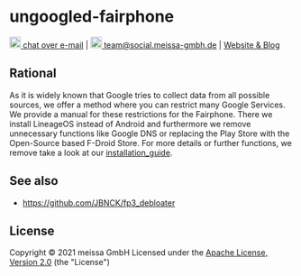 # ungoogled-fairphone

[<img src="https://domaindrivenarchitecture.org/img/delta-chat.svg" width=20 alt="DeltaChat"> chat over e-mail](mailto:buero@meissa-gmbh.de?subject=community-chat) | [<img src="https://meissa-gmbh.de/img/community/Mastodon_Logotype.svg" width=20 alt="team@social.meissa-gmbh.de"> team@social.meissa-gmbh.de](https://social.meissa-gmbh.de/@team) | [Website & Blog](https://domaindrivenarchitecture.org)

## Rational

As it is widely known that Google tries to collect data from all possible sources, we offer a method where you can restrict many Google Services. We provide a manual for these restrictions for the Fairphone. There we install LineageOS instead of Android and furthermore we remove unnecessary functions like Google DNS or replacing the Play Store with the Open-Source based F-Droid Store.
For more details or further functions, we remove take a look at our [installation_guide](https://gitlab.com/domaindrivenarchitecture/ungoogled-fairphone/-/blob/main/installation_guide.md).

## See also
* https://github.com/JBNCK/fp3_debloater

## License
Copyright © 2021 meissa GmbH
Licensed under the [Apache License, Version 2.0](LICENSE) (the "License")
